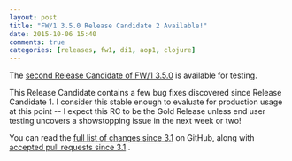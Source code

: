 ```yaml
---
layout: post
title: "FW/1 3.5.0 Release Candidate 2 Available!"
date: 2015-10-06 15:40
comments: true
categories: [releases, fw1, di1, aop1, clojure]
---
```

The [second Release Candidate of FW/1 3.5.0](https://github.com/framework-one/fw1/releases/tag/v3.5.0-rc2) is available for testing.

This Release Candidate contains a few bug fixes discovered since Release Candidate 1.
I consider this stable enough to evaluate for production usage at this point -- I expect this RC to be the Gold Release unless end user testing uncovers a showstopping issue in the next week or two!

You can read the [full list of changes since 3.1](https://github.com/framework-one/fw1/issues?q=is%3Aissue+milestone%3A3.5+is%3Aclosed) on GitHub, along with
[accepted pull requests since 3.1](https://github.com/framework-one/fw1/pulls?q=is%3Apr+is%3Aclosed+milestone%3A3.5)..
